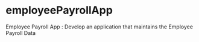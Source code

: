 # employeePayrollApp
Employee Payroll App : Develop an application that maintains the Employee Payroll Data
